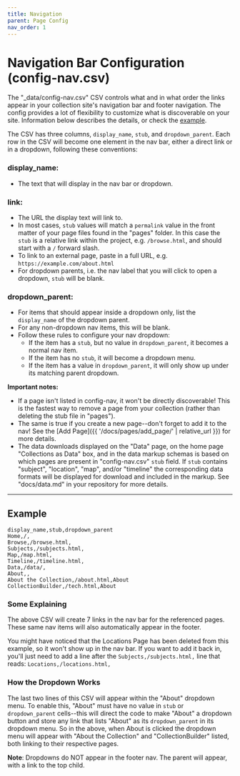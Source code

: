 ```yaml
---
title: Navigation
parent: Page Config
nav_order: 1
---
```


# Navigation Bar Configuration (config-nav.csv)

The "_data/config-nav.csv" CSV controls what and in what order the links appear in your collection site's navigation bar and footer navigation. 
The config provides a lot of flexibility to customize what is discoverable on your site.
Information below describes the details, or check the [example](#example).

The CSV has three columns, `display_name`, `stub`, and `dropdown_parent`.
Each row in the CSV will become one element in the nav bar, either a direct link or in a dropdown, following these conventions:

### display_name: 

- The text that will display in the nav bar or dropdown.

### link: 

- The URL the display text will link to.
- In most cases, `stub` values will match a `permalink` value in the front matter of your page files found in the "pages" folder. In this case the `stub` is a relative link within the project, e.g. `/browse.html`, and should start with a `/` forward slash.
- To link to an external page, paste in a full URL, e.g. `https://example.com/about.html`
- For dropdown parents, i.e. the nav label that you will click to open a dropdown, `stub` will be blank.

### dropdown_parent: 

- For items that should appear inside a dropdown only, list the `display_name` of the dropdown parent.
- For any non-dropdown nav items, this will be blank.
- Follow these rules to configure your nav dropdown:
    - If the item has a `stub`, but no value in `dropdown_parent`, it becomes a normal nav item.
    - If the item has no `stub`, it will become a dropdown menu.
    - If the item has a value in `dropdown_parent`, it will only show up under its matching parent dropdown.

<div class="alert alert-blue" markdown="1">

**Important notes:**

- If a page isn't listed in config-nav, it won't be directly discoverable! This is the fastest way to remove a page from your collection (rather than deleting the stub file in "pages"). 
- The same is true if you create a new page--don't forget to add it to the nav! See the [Add Page]({{ '/docs/pages/add_page/' | relative_url }}) for more details.
- The data downloads displayed on the "Data" page, on the home page "Collections as Data" box, and in the data markup schemas is based on which pages are present in "config-nav.csv" `stub` field. If `stub` contains "subject", "location", "map", and/or "timeline" the corresponding data formats will be displayed for download and included in the markup. See "docs/data.md" in your repository for more details.

</div>

------

## Example

```
display_name,stub,dropdown_parent
Home,/,
Browse,/browse.html,
Subjects,/subjects.html,
Map,/map.html,
Timeline,/timeline.html,
Data,/data/,
About,,
About the Collection,/about.html,About
CollectionBuilder,/tech.html,About
```

### Some Explaining

The above CSV will create 7 links in the nav bar for the referenced pages. 
These same nav items will also automatically appear in the footer. 

You might have noticed that the Locations Page has been deleted from this example, so it won't show up in the nav bar. 
If you want to add it back in, you'll just need to add a line after the `Subjects,/subjects.html,` line that reads: `Locations,/locations.html,`

### How the Dropdown Works

The last two lines of this CSV will appear within the "About" dropdown menu. 
To enable this, "About" must have no value in `stub` or `dropdown_parent` cells--this will direct the code to make "About" a dropdown button and store any link that lists "About" as its `dropdown_parent` in its dropdown menu. 
So in the above, when About is clicked the dropdown menu will appear with "About the Collection" and "CollectionBuilder" listed, both linking to their respective pages.

**Note**: Dropdowns do NOT appear in the footer nav. The parent will appear, with a link to the top child. 
